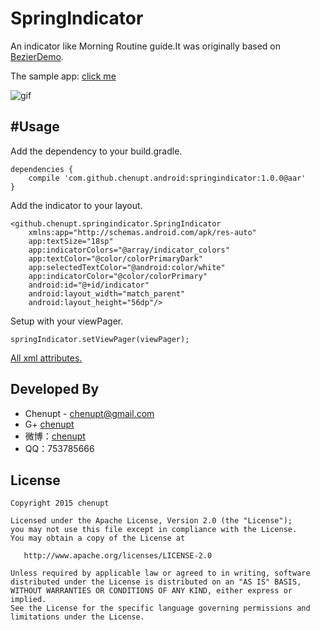 # SpringIndicator
An indicator like Morning Routine guide.It was originally based on [BezierDemo](https://github.com/chenupt/BezierDemo).

The sample app: [click me](https://github.com/chenupt/SpringIndicator/raw/master/img/springindicator_1.0.0.apk)

![gif](https://raw.githubusercontent.com/chenupt/SpringIndicator/master/img/si_1.0.0.gif)

#Usage
---
Add the dependency to your build.gradle.
```
dependencies {
    compile 'com.github.chenupt.android:springindicator:1.0.0@aar'
}
```
Add the indicator to your layout.

```
<github.chenupt.springindicator.SpringIndicator
    xmlns:app="http://schemas.android.com/apk/res-auto"
    app:textSize="18sp"
    app:indicatorColors="@array/indicator_colors"
    app:textColor="@color/colorPrimaryDark"
    app:selectedTextColor="@android:color/white"
    app:indicatorColor="@color/colorPrimary"
    android:id="@+id/indicator"
    android:layout_width="match_parent"
    android:layout_height="56dp"/>
```
Setup with your viewPager.
```
springIndicator.setViewPager(viewPager);
```
[All xml attributes.](https://github.com/chenupt/SpringIndicator/blob/master/lib%2Fsrc%2Fmain%2Fres%2Fvalues%2Fattrs.xml)

Developed By
---
 * Chenupt - <chenupt@gmail.com>
 * G+ [chenupt](https://plus.google.com/u/0/109194013506774756478)
 * 微博：[chenupt](http://weibo.com/p/1005052159173535/home)
 * QQ：753785666

License
---

    Copyright 2015 chenupt

    Licensed under the Apache License, Version 2.0 (the "License");
    you may not use this file except in compliance with the License.
    You may obtain a copy of the License at

       http://www.apache.org/licenses/LICENSE-2.0

    Unless required by applicable law or agreed to in writing, software
    distributed under the License is distributed on an "AS IS" BASIS,
    WITHOUT WARRANTIES OR CONDITIONS OF ANY KIND, either express or implied.
    See the License for the specific language governing permissions and
    limitations under the License.


